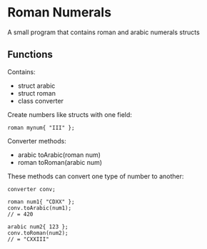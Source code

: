 # Roman Numerals
A small program that contains roman and arabic numerals structs

## Functions
Contains:
* struct arabic
* struct roman
* class converter

Create numbers like structs with one field:
```
roman mynum{ "III" };
```

Converter methods:
* arabic toArabic(roman num)
* roman toRoman(arabic num)

These methods can convert one type of number to another:
```
converter conv;

roman num1{ "CDXX" };
conv.toArabic(num1);
// = 420

arabic num2{ 123 };
conv.toRoman(num2);
// = "CXXIII"
